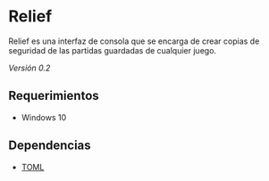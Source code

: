 # Relief

Relief es una interfaz de consola que se encarga de crear copias de seguridad de las partidas guardadas de cualquier juego.

_Versión 0.2_

## Requerimientos
  - Windows 10

## Dependencias
  - [TOML](https://pypi.org/project/toml/)
